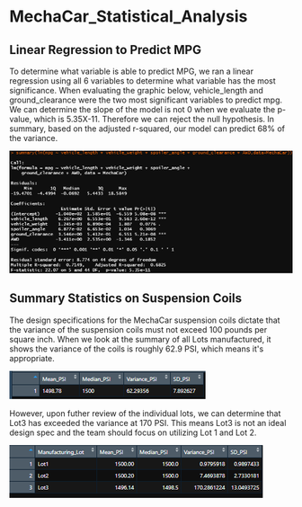 # MechaCar_Statistical_Analysis

## Linear Regression to Predict MPG
To determine what variable is able to predict MPG, we ran a linear regression using all 6 variables to determine what variable has the most significance. When evaluating the graphic below, vehicle_length and ground_clearance were the two most significant variables to predict mpg. We can determine the slope of the model is not 0 when we evaluate the p-value, which is 5.35X-11. Therefore we can reject the null hypothesis. In summary, based on the adjusted r-squared, our model can predict 68% of the variance.

![Linear_Regression](Linear_Regression_6_variables.png)

## Summary Statistics on Suspension Coils
The design specifications for the MechaCar suspension coils dictate that the variance of the suspension coils must not exceed 100 pounds per square inch. When we look at the summary of all Lots manufactured, it shows the variance of the coils is roughly 62.9 PSI, which means it's appropriate. 

![Total_Summary](total_summary.png)

However, upon futher review of the individual lots, we can determine that Lot3 has exceeded the variance at 170 PSI. This means Lot3 is not an ideal design spec and the team should focus on utilizing Lot 1 and Lot 2.

![Lot_Summary](lot_summary.png)

